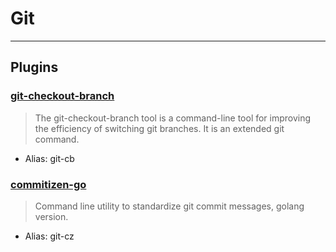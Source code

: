 # Git

---

## Plugins

### [git-checkout-branch](https://github.com/royeo/git-checkout-branch)

> The git-checkout-branch tool is a command-line tool for improving the efficiency of switching git branches. It is an extended git command.

- Alias: git-cb

### [commitizen-go](https://github.com/lintingzhen/commitizen-go)

> Command line utility to standardize git commit messages, golang version.

- Alias: git-cz
